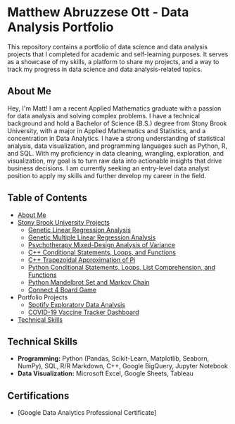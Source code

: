 # Matthew Abruzzese Ott - Data Analysis Portfolio

This repository contains a portfolio of data science and data analysis projects that I completed for academic and self-learning purposes. It serves as a showcase of my skills, a platform to share my projects, and a way to track my progress in data science and data analysis-related topics.

## About Me

Hey, I'm Matt! I am a recent Applied Mathematics graduate with a passion for data analysis and solving complex problems. I have a technical background and hold a Bachelor of Science (B.S.) degree from Stony Brook University, with a major in Applied Mathematics and Statistics, and a concentration in Data Analytics. I have a strong understanding of statistical analysis, data visualization, and programming languages such as Python, R, and SQL. With my proficiency in data cleaning, wrangling, exploration, and visualization, my goal is to turn raw data into actionable insights that drive business decisions. I am currently seeking an entry-level data analyst position to apply my skills and further develop my career in the field.

## Table of Contents

- [About Me](https://github.com/mattabruzzeseott/data_analysis_portfolio#about-me)
- [Stony Brook University Projects](https://github.com/mattabruzzeseott/data_analysis_portfolio/tree/main/sbu_projects)
  - [Genetic Linear Regression Analysis](https://github.com/mattabruzzeseott/data_analysis_portfolio/blob/main/sbu_projects/ams_315/AMS%20315%20Project%201%20(Parts%20A%20%26%20B).pdf)
  - [Genetic Multiple Linear Regression Analysis](https://github.com/mattabruzzeseott/data_analysis_portfolio/blob/main/sbu_projects/ams_315/AMS%20315%20Project%202.pdf)
  - [Psychotherapy Mixed-Design Analysis of Variance](https://github.com/mattabruzzeseott/data_analysis_portfolio/blob/main/sbu_projects/ams_572/AMS%20572%20Group%202%20Project.pdf)
  - [C++ Conditional Statements, Loops, and Functions](https://github.com/mattabruzzeseott/data_analysis_portfolio/blob/main/sbu_projects/ams_595/cppProject1.cpp)
  - [C++ Trapezoidal Approximation of Pi](https://github.com/mattabruzzeseott/data_analysis_portfolio/blob/main/sbu_projects/ams_595/cppProject2.cpp)
  - [Python Conditional Statements, Loops, List Comprehension, and Functions](https://github.com/mattabruzzeseott/data_analysis_portfolio/blob/main/sbu_projects/ams_595/PyAssignment1.ipynb)
  - [Python Mandelbrot Set and Markov Chain](https://github.com/mattabruzzeseott/data_analysis_portfolio/blob/main/sbu_projects/ams_595/PythonProject2.ipynb)
  - [Connect 4 Board Game](https://github.com/mattabruzzeseott/data_analysis_portfolio/blob/main/sbu_projects/ams_595/Connect4AMS595_v6.ipynb)
- Portfolio Projects
  - [Spotify Exploratory Data Analysis](https://github.com/mattabruzzeseott/data_analysis_portfolio/tree/main/spotify_eda)
  - [COVID-19 Vaccine Tracker Dashboard](https://github.com/mattabruzzeseott/data_analysis_portfolio/tree/main/tableau_dashboards/covid_vaccine_tracker)
- [Technical Skills](https://github.com/mattabruzzeseott/data_analysis_portfolio#technical-skills)

## Technical Skills

- __Programming:__
Python (Pandas, Scikit-Learn, Matplotlib, Seaborn, NumPy), SQL, R/R Markdown, C++, Google BigQuery, Jupyter Notebook
- __Data Visualization:__
Microsoft Excel, Google Sheets, Tableau

## Certifications

- [Google Data Analytics Professional Certificate]
